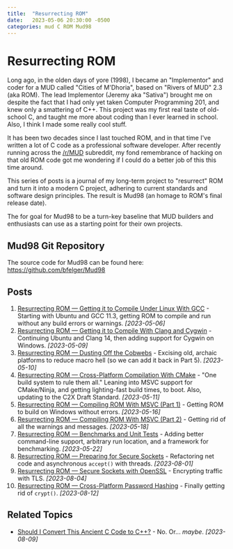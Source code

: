 ```yaml
---
title:  "Resurrecting ROM"
date:   2023-05-06 20:30:00 -0500
categories: mud C ROM Mud98
---
```


# Resurrecting ROM

Long ago, in the olden days of yore (1998), I became an "Implementor" and coder for a MUD called "Cities of M'Dhoria", based on "Rivers of MUD" 2.3 (aka ROM). The lead Implementor (Jeremy aka "Sativa") brought me on despite the fact that I had only yet taken Computer Programming 201, and knew only a smattering of C++. This project was my first real taste of old-school C, and taught me more about coding than I ever learned in school. Also, I think I made some really cool stuff.

It has been two decades since I last touched ROM, and in that time I've written a lot of C code as a professional software developer. After recently running across the [/r/MUD](https://www.reddit.com/r/MUD/) subreddit, my fond remembrance of hacking on that old ROM code got me wondering if I could do a better job of this this time around.

This series of posts is a journal of my long-term project to "resurrect" ROM and turn it into a modern C project, adhering to current standards and software design principles. The result is Mud98 (an homage to ROM's final release date).

The for goal for Mud98 to be a turn-key baseline that MUD builders and enthusiasts can use as a starting point for their own projects.

## Mud98 Git Repository

The source code for Mud98 can be found here: https://github.com/bfelger/Mud98

## Posts

1. [Resurrecting ROM &mdash; Getting it to Compile Under Linux With GCC](pt-1-compile-gcc) - Starting with Ubuntu and GCC 11.3, getting ROM to compile and run without any build errors or warnings. _[2023-05-06]_
2. [Resurrecting ROM &mdash; Getting it to Compile With Clang and Cygwin](pt-2-compile-clang) - Continuing Ubuntu and Clang 14, then adding support for Cygwin on Windows. _[2023-05-09]_
3. [Resurrecting ROM &mdash; Dusting Off the Cobwebs](pt-3-dusting-off-cobwebs) - Excising old, archaic platforms to reduce macro hell (so we can add it back in Part 5). _[2023-05-10]_
4. [Resurrecting ROM &mdash; Cross-Platform Compilation With CMake](pt-4-cmake) - "One build system to rule them all." Leaning into MSVC support for CMake/Ninja, and getting lighting-fast build times, to boot. Also, updating to the C2X Draft Standard. _[2023-05-11]_
5. [Resurrecting ROM &mdash; Compiling ROM With MSVC (Part 1)](pt-5-msvc) - Getting ROM to build on Windows without errors. _[2023-05-16]_
6. [Resurrecting ROM &mdash; Compiling ROM With MSVC (Part 2)](pt-6-msvc-2) - Getting rid of all the warnings and messages. _[2023-05-18]_
7. [Resurrecting ROM &mdash; Benchmarks and Unit Tests](pt-7-testing) - Adding better command-line support, arbitrary run location, and a framework for benchmarking. _[2023-05-22]_
8. [Resurrecting ROM &mdash; Preparing for Secure Sockets](pt-8-mt-sockets) - Refactoring net code and asynchronous `accept()` with threads. _[2023-08-01]_
9. [Resurrecting ROM &mdash; Secure Sockets with OpenSSL](pt-9-tls) - Encrypting traffic with TLS. _[2023-08-04]_
10. [Resurrecting ROM &mdash; Cross-Platform Password Hashing](pt-10-pwd-hash) - Finally getting rid of `crypt()`. _[2023-08-12]_

## Related Topics

- [Should I Convert This Ancient C Code to C++?](topic-01-cpp) - No. Or... _maybe_. _[2023-08-09]_ 